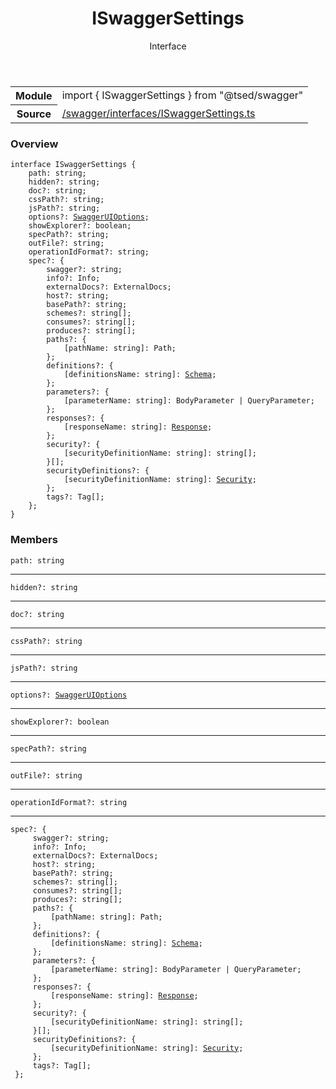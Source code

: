 
<header class="symbol-info-header"><h1 id="iswaggersettings">ISwaggerSettings</h1><label class="symbol-info-type-label interface">Interface</label></header>
<!-- summary -->
<section class="symbol-info"><table class="is-full-width"><tbody><tr><th>Module</th><td><div class="lang-typescript"><span class="token keyword">import</span> { ISwaggerSettings }&nbsp;<span class="token keyword">from</span>&nbsp;<span class="token string">"@tsed/swagger"</span></div></td></tr><tr><th>Source</th><td><a href="https://github.com/Romakita/ts-express-decorators/blob/v4.30.1/src//swagger/interfaces/ISwaggerSettings.ts#L0-L0">/swagger/interfaces/ISwaggerSettings.ts</a></td></tr></tbody></table></section>
<!-- overview -->


### Overview


<pre><code class="typescript-lang "><span class="token keyword">interface</span> ISwaggerSettings <span class="token punctuation">{</span>
    path<span class="token punctuation">:</span> <span class="token keyword">string</span><span class="token punctuation">;</span>
    hidden?<span class="token punctuation">:</span> <span class="token keyword">string</span><span class="token punctuation">;</span>
    doc?<span class="token punctuation">:</span> <span class="token keyword">string</span><span class="token punctuation">;</span>
    cssPath?<span class="token punctuation">:</span> <span class="token keyword">string</span><span class="token punctuation">;</span>
    jsPath?<span class="token punctuation">:</span> <span class="token keyword">string</span><span class="token punctuation">;</span>
    options?<span class="token punctuation">:</span> <a href="#api/swagger/swaggeruioptions"><span class="token">SwaggerUIOptions</span></a><span class="token punctuation">;</span>
    showExplorer?<span class="token punctuation">:</span> <span class="token keyword">boolean</span><span class="token punctuation">;</span>
    specPath?<span class="token punctuation">:</span> <span class="token keyword">string</span><span class="token punctuation">;</span>
    outFile?<span class="token punctuation">:</span> <span class="token keyword">string</span><span class="token punctuation">;</span>
    operationIdFormat?<span class="token punctuation">:</span> <span class="token keyword">string</span><span class="token punctuation">;</span>
    spec?<span class="token punctuation">:</span> <span class="token punctuation">{</span>
        swagger?<span class="token punctuation">:</span> <span class="token keyword">string</span><span class="token punctuation">;</span>
        info?<span class="token punctuation">:</span> Info<span class="token punctuation">;</span>
        externalDocs?<span class="token punctuation">:</span> ExternalDocs<span class="token punctuation">;</span>
        host?<span class="token punctuation">:</span> <span class="token keyword">string</span><span class="token punctuation">;</span>
        basePath?<span class="token punctuation">:</span> <span class="token keyword">string</span><span class="token punctuation">;</span>
        schemes?<span class="token punctuation">:</span> <span class="token keyword">string</span><span class="token punctuation">[</span><span class="token punctuation">]</span><span class="token punctuation">;</span>
        consumes?<span class="token punctuation">:</span> <span class="token keyword">string</span><span class="token punctuation">[</span><span class="token punctuation">]</span><span class="token punctuation">;</span>
        produces?<span class="token punctuation">:</span> <span class="token keyword">string</span><span class="token punctuation">[</span><span class="token punctuation">]</span><span class="token punctuation">;</span>
        paths?<span class="token punctuation">:</span> <span class="token punctuation">{</span>
            <span class="token punctuation">[</span>pathName<span class="token punctuation">:</span> <span class="token keyword">string</span><span class="token punctuation">]</span><span class="token punctuation">:</span> Path<span class="token punctuation">;</span>
        <span class="token punctuation">}</span><span class="token punctuation">;</span>
        definitions?<span class="token punctuation">:</span> <span class="token punctuation">{</span>
            <span class="token punctuation">[</span>definitionsName<span class="token punctuation">:</span> <span class="token keyword">string</span><span class="token punctuation">]</span><span class="token punctuation">:</span> <a href="#api/common/jsonschema/schema"><span class="token">Schema</span></a><span class="token punctuation">;</span>
        <span class="token punctuation">}</span><span class="token punctuation">;</span>
        parameters?<span class="token punctuation">:</span> <span class="token punctuation">{</span>
            <span class="token punctuation">[</span>parameterName<span class="token punctuation">:</span> <span class="token keyword">string</span><span class="token punctuation">]</span><span class="token punctuation">:</span> BodyParameter | QueryParameter<span class="token punctuation">;</span>
        <span class="token punctuation">}</span><span class="token punctuation">;</span>
        responses?<span class="token punctuation">:</span> <span class="token punctuation">{</span>
            <span class="token punctuation">[</span>responseName<span class="token punctuation">:</span> <span class="token keyword">string</span><span class="token punctuation">]</span><span class="token punctuation">:</span> <a href="#api/common/filters/response"><span class="token">Response</span></a><span class="token punctuation">;</span>
        <span class="token punctuation">}</span><span class="token punctuation">;</span>
        security?<span class="token punctuation">:</span> <span class="token punctuation">{</span>
            <span class="token punctuation">[</span>securityDefinitionName<span class="token punctuation">:</span> <span class="token keyword">string</span><span class="token punctuation">]</span><span class="token punctuation">:</span> <span class="token keyword">string</span><span class="token punctuation">[</span><span class="token punctuation">]</span><span class="token punctuation">;</span>
        <span class="token punctuation">}</span><span class="token punctuation">[</span><span class="token punctuation">]</span><span class="token punctuation">;</span>
        securityDefinitions?<span class="token punctuation">:</span> <span class="token punctuation">{</span>
            <span class="token punctuation">[</span>securityDefinitionName<span class="token punctuation">:</span> <span class="token keyword">string</span><span class="token punctuation">]</span><span class="token punctuation">:</span> <a href="#api/swagger/security"><span class="token">Security</span></a><span class="token punctuation">;</span>
        <span class="token punctuation">}</span><span class="token punctuation">;</span>
        tags?<span class="token punctuation">:</span> Tag<span class="token punctuation">[</span><span class="token punctuation">]</span><span class="token punctuation">;</span>
    <span class="token punctuation">}</span><span class="token punctuation">;</span>
<span class="token punctuation">}</span></code></pre>


<!-- Parameters -->

<!-- Description -->

<!-- Members -->







### Members



<div class="method-overview">
<pre><code class="typescript-lang ">path<span class="token punctuation">:</span> <span class="token keyword">string</span></code></pre>
</div>




<hr/>



<div class="method-overview">
<pre><code class="typescript-lang ">hidden?<span class="token punctuation">:</span> <span class="token keyword">string</span></code></pre>
</div>




<hr/>



<div class="method-overview">
<pre><code class="typescript-lang ">doc?<span class="token punctuation">:</span> <span class="token keyword">string</span></code></pre>
</div>




<hr/>



<div class="method-overview">
<pre><code class="typescript-lang ">cssPath?<span class="token punctuation">:</span> <span class="token keyword">string</span></code></pre>
</div>




<hr/>



<div class="method-overview">
<pre><code class="typescript-lang ">jsPath?<span class="token punctuation">:</span> <span class="token keyword">string</span></code></pre>
</div>




<hr/>



<div class="method-overview">
<pre><code class="typescript-lang ">options?<span class="token punctuation">:</span> <a href="#api/swagger/swaggeruioptions"><span class="token">SwaggerUIOptions</span></a></code></pre>
</div>




<hr/>



<div class="method-overview">
<pre><code class="typescript-lang ">showExplorer?<span class="token punctuation">:</span> <span class="token keyword">boolean</span></code></pre>
</div>




<hr/>



<div class="method-overview">
<pre><code class="typescript-lang ">specPath?<span class="token punctuation">:</span> <span class="token keyword">string</span></code></pre>
</div>




<hr/>



<div class="method-overview">
<pre><code class="typescript-lang ">outFile?<span class="token punctuation">:</span> <span class="token keyword">string</span></code></pre>
</div>




<hr/>



<div class="method-overview">
<pre><code class="typescript-lang ">operationIdFormat?<span class="token punctuation">:</span> <span class="token keyword">string</span></code></pre>
</div>




<hr/>



<div class="method-overview">
<pre><code class="typescript-lang ">spec?<span class="token punctuation">:</span> <span class="token punctuation">{</span>
     swagger?<span class="token punctuation">:</span> <span class="token keyword">string</span><span class="token punctuation">;</span>
     info?<span class="token punctuation">:</span> Info<span class="token punctuation">;</span>
     externalDocs?<span class="token punctuation">:</span> ExternalDocs<span class="token punctuation">;</span>
     host?<span class="token punctuation">:</span> <span class="token keyword">string</span><span class="token punctuation">;</span>
     basePath?<span class="token punctuation">:</span> <span class="token keyword">string</span><span class="token punctuation">;</span>
     schemes?<span class="token punctuation">:</span> <span class="token keyword">string</span><span class="token punctuation">[</span><span class="token punctuation">]</span><span class="token punctuation">;</span>
     consumes?<span class="token punctuation">:</span> <span class="token keyword">string</span><span class="token punctuation">[</span><span class="token punctuation">]</span><span class="token punctuation">;</span>
     produces?<span class="token punctuation">:</span> <span class="token keyword">string</span><span class="token punctuation">[</span><span class="token punctuation">]</span><span class="token punctuation">;</span>
     paths?<span class="token punctuation">:</span> <span class="token punctuation">{</span>
         <span class="token punctuation">[</span>pathName<span class="token punctuation">:</span> <span class="token keyword">string</span><span class="token punctuation">]</span><span class="token punctuation">:</span> Path<span class="token punctuation">;</span>
     <span class="token punctuation">}</span><span class="token punctuation">;</span>
     definitions?<span class="token punctuation">:</span> <span class="token punctuation">{</span>
         <span class="token punctuation">[</span>definitionsName<span class="token punctuation">:</span> <span class="token keyword">string</span><span class="token punctuation">]</span><span class="token punctuation">:</span> <a href="#api/common/jsonschema/schema"><span class="token">Schema</span></a><span class="token punctuation">;</span>
     <span class="token punctuation">}</span><span class="token punctuation">;</span>
     parameters?<span class="token punctuation">:</span> <span class="token punctuation">{</span>
         <span class="token punctuation">[</span>parameterName<span class="token punctuation">:</span> <span class="token keyword">string</span><span class="token punctuation">]</span><span class="token punctuation">:</span> BodyParameter | QueryParameter<span class="token punctuation">;</span>
     <span class="token punctuation">}</span><span class="token punctuation">;</span>
     responses?<span class="token punctuation">:</span> <span class="token punctuation">{</span>
         <span class="token punctuation">[</span>responseName<span class="token punctuation">:</span> <span class="token keyword">string</span><span class="token punctuation">]</span><span class="token punctuation">:</span> <a href="#api/common/filters/response"><span class="token">Response</span></a><span class="token punctuation">;</span>
     <span class="token punctuation">}</span><span class="token punctuation">;</span>
     security?<span class="token punctuation">:</span> <span class="token punctuation">{</span>
         <span class="token punctuation">[</span>securityDefinitionName<span class="token punctuation">:</span> <span class="token keyword">string</span><span class="token punctuation">]</span><span class="token punctuation">:</span> <span class="token keyword">string</span><span class="token punctuation">[</span><span class="token punctuation">]</span><span class="token punctuation">;</span>
     <span class="token punctuation">}</span><span class="token punctuation">[</span><span class="token punctuation">]</span><span class="token punctuation">;</span>
     securityDefinitions?<span class="token punctuation">:</span> <span class="token punctuation">{</span>
         <span class="token punctuation">[</span>securityDefinitionName<span class="token punctuation">:</span> <span class="token keyword">string</span><span class="token punctuation">]</span><span class="token punctuation">:</span> <a href="#api/swagger/security"><span class="token">Security</span></a><span class="token punctuation">;</span>
     <span class="token punctuation">}</span><span class="token punctuation">;</span>
     tags?<span class="token punctuation">:</span> Tag<span class="token punctuation">[</span><span class="token punctuation">]</span><span class="token punctuation">;</span>
 <span class="token punctuation">}</span><span class="token punctuation">;</span></code></pre>
</div>








